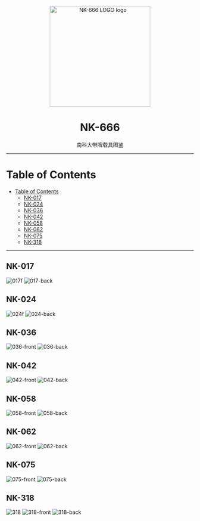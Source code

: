 <div>
<p align="center">
  <a href="https://www.pixilart.com/art/nk666-sr25cf3809ef66c" >
    <img width="270" src="nk666.png" alt="NK-666 LOGO logo">
  </a>
</p>  
<h1 align="center">
  NK-666
</h1>
<p align="center">
  南科大带牌载具图鉴
</p>
</div>

---

# Table of Contents

- [Table of Contents](#table-of-contents)
  - [NK-017](#nk-017)
  - [NK-024](#nk-024)
  - [NK-036](#nk-036)
  - [NK-042](#nk-042)
  - [NK-058](#nk-058)
  - [NK-062](#nk-062)
  - [NK-075](#nk-075)
  - [NK-318](#nk-318)

---

## NK-017
![017f](photo/017-front.jpg)
![017-back](photo/017-back.jpg)
## NK-024
![024f](photo/024-front.jpg)
![024-back](photo/024b.jpg)
## NK-036
![036-front](/photo/036-front.jpg)
![036-back](/photo/036-back.jpg)
## NK-042
![042-front](photo/042-front.jpg)
![042-back](photo/042-back.jpg)
## NK-058
![058-front](photo/058-front.jpg)
![058-back](photo/058-back.jpg)
## NK-062
![062-front](photo/062-front.jpg)
![062-back](photo/062-back.jpg)
## NK-075
![075-front](photo/075-front.jpg)
![075-back](photo/075-back.jpg)
## NK-318
![318](photo/318.jpg)
![318-front](photo/318-front.jpg)
![318-back](photo/318-back.jpg)
